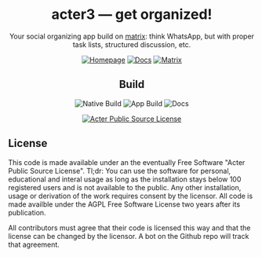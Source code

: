 
<div align='center'>

# acter3 — get organized!

Your social organizing app build on [matrix](https://matrix.org): think WhatsApp, but with proper task lists, structured discussion, etc. 

[![Homepage ](https://img.shields.io/badge/HOMEPAGE-gray?style=for-the-badge)](https://acter.global)
[![Docs ](https://img.shields.io/badge/DOCS-blue?style=for-the-badge)](https://docs.acter.global)
[![Matrix ](https://img.shields.io/badge/News-yellow?style=for-the-badge)](https://matrix.to/#/#news:effektio.org)

## Build

![Native Build](https://img.shields.io/github/actions/workflow/status/acterglobal/a3/native.yml?branch=main&label=Rust%20Build&style=for-the-badge)
![App Build](https://img.shields.io/github/actions/workflow/status/acterglobal/a3/app.yml?branch=main&label=App%20Build&style=for-the-badge) 
![Docs](https://img.shields.io/github/actions/workflow/status/acterglobal/a3/docs.yml?branch=main&label=Docs&style=for-the-badge)


[![Acter Public Source License](https://img.shields.io/badge/License-Acter%20Public%20Source%20License-blue?style=for-the-badge)](./LICENSE.txt)

</div>

## License

This code is made available under an the eventually Free Software "Acter Public Source License". Tl;dr: You can use the software for personal, educational and interal usage as long as the installation stays below 100 registered users and is not available to the public. Any other installation, usage or derivation of the work requires consent by the licensor. All code is made availble under the AGPL Free Software License two years after its publication.

All contributors must agree that their code is licensed this way and that the license can be changed by the licensor. A bot on the Github repo will track that agreement.
